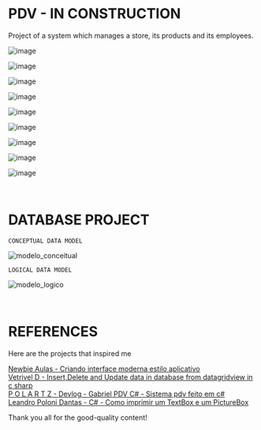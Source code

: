 # PDV - IN CONSTRUCTION
Project of a system which manages a store, its products and its employees.

![image](https://user-images.githubusercontent.com/93265472/183269809-2b4cc3a6-7a9d-4940-a780-d4ea8535d38d.png)

![image](https://user-images.githubusercontent.com/93265472/183269828-bca41819-5d9b-4033-a34f-c867ce2e87f1.png)

![image](https://user-images.githubusercontent.com/93265472/183269837-95344267-2c0c-4bc1-8e57-bd06d2c1c495.png)

![image](https://user-images.githubusercontent.com/93265472/182510721-86b1e50f-48aa-4e3b-8a29-3954f2b7fe8d.png)

![image](https://user-images.githubusercontent.com/93265472/182672565-243a3752-042a-407c-9d68-4c9fe47bcbb8.png)

![image](https://user-images.githubusercontent.com/93265472/182672665-97f6e4f1-9d53-4984-acee-7091e3eeeb30.png)

![image](https://user-images.githubusercontent.com/93265472/183269842-147ed092-1ddf-4274-aaa0-91cf611738b0.png)

![image](https://user-images.githubusercontent.com/93265472/183111002-73ba33af-ed44-4f5d-8bc1-ef102e689dbb.png)

![image](https://user-images.githubusercontent.com/93265472/183303143-ec3fe2fc-0958-4a5c-87c6-02e74af13fa8.png)

<br>

# DATABASE PROJECT

    CONCEPTUAL DATA MODEL    
![modelo_conceitual](https://user-images.githubusercontent.com/93265472/182511792-3227503f-d122-4406-8330-68e9a851a050.jpg)

    LOGICAL DATA MODEL
![modelo_logico](https://user-images.githubusercontent.com/93265472/182511877-0ead8444-1aff-47a2-b05b-2505eb9a121d.jpg)

<br>

# REFERENCES
Here are the projects that inspired me

[Newbie Aulas - Criando interface moderna estilo aplicativo](https://youtu.be/b_d3J3o-Rk8)
<br>
[Vetrivel D - Insert,Delete and Update data in database from datagridview in c sharp](https://youtu.be/_sB0A6FIhUM)
<br>
[P O L A R T Z - Devlog - Gabriel PDV C# - Sistema pdv feito em c#](https://youtu.be/KmDALbS4mcw)
<br>
[Leandro Poloni Dantas - C# - Como imprimir um TextBox e um PictureBox](https://youtu.be/Dp1x8RDa4fQ)

Thank you all for the good-quality content!
